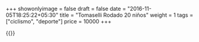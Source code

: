 
+++
showonlyimage = false
draft = false
date = "2016-11-05T18:25:22+05:30"
title = "Tomaselli Rodado 20 niños"
weight = 1
tags = ["ciclismo", "deporte"]
price = 10000
+++

<!--more-->


{{<photos>}}
